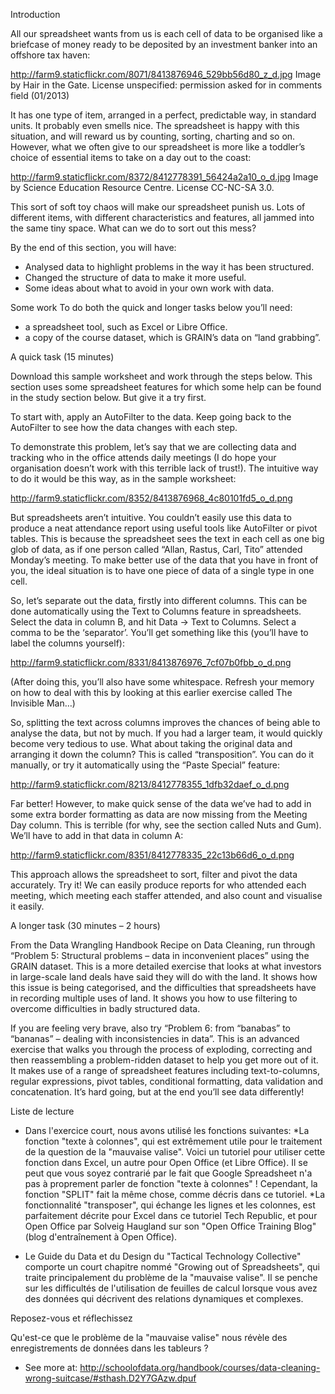 Introduction

All our spreadsheet wants from us is each cell of data to be organised like a briefcase of money ready to be deposited by an investment banker into an offshore tax haven:

http://farm9.staticflickr.com/8071/8413876946_529bb56d80_z_d.jpg
Image by Hair in the Gate. License unspecified: permission asked for in comments field (01/2013)

It has one type of item, arranged in a perfect, predictable way, in standard units. It probably even smells nice. The spreadsheet is happy with this situation, and will reward us by counting, sorting, charting and so on. However, what we often give to our spreadsheet is more like a toddler’s choice of essential items to take on a day out to the coast:

http://farm9.staticflickr.com/8372/8412778391_56424a2a10_o_d.jpg
Image by Science Education Resource Centre. License CC-NC-SA 3.0.

This sort of soft toy chaos will make our spreadsheet punish us. Lots of different items, with different characteristics and features, all jammed into the same tiny space. What can we do to sort out this mess?

By the end of this section, you will have:

- Analysed data to highlight problems in the way it has been structured.
- Changed the structure of data to make it more useful.
- Some ideas about what to avoid in your own work with data.

Some work
To do both the quick and longer tasks below you’ll need:

- a spreadsheet tool, such as Excel or Libre Office.
- a copy of the course dataset, which is GRAIN’s data on “land grabbing”.

A quick task (15 minutes)

Download this sample worksheet and work through the steps below. This section uses some spreadsheet features for which some help can be found in the study section below. But give it a try first.

To start with, apply an AutoFilter to the data. Keep going back to the AutoFilter to see how the data changes with each step.

To demonstrate this problem, let’s say that we are collecting data and tracking who in the office attends daily meetings (I do hope your organisation doesn’t work with this terrible lack of trust!). The intuitive way to do it would be this way, as in the sample worksheet:

http://farm9.staticflickr.com/8352/8413876968_4c80101fd5_o_d.png

But spreadsheets aren’t intuitive. You couldn’t easily use this data to produce a neat attendance report using useful tools like AutoFilter or pivot tables. This is because the spreadsheet sees the text in each cell as one big glob of data, as if one person called “Allan, Rastus, Carl, Tito” attended Monday’s meeting. To make better use of the data that you have in front of you, the ideal situation is to have one piece of data of a single type in one cell.

So, let’s separate out the data, firstly into different columns. This can be done automatically using the Text to Columns feature in spreadsheets. Select the data in column B, and hit Data → Text to Columns. Select a comma to be the ‘separator’. You’ll get something like this (you’ll have to label the columns yourself):

http://farm9.staticflickr.com/8331/8413876976_7cf07b0fbb_o_d.png

(After doing this, you’ll also have some whitespace. Refresh your memory on how to deal with this by looking at this earlier exercise called The Invisible Man…)

So, splitting the text across columns improves the chances of being able to analyse the data, but not by much. If you had a larger team, it would quickly become very tedious to use. What about taking the original data and arranging it down the column? This is called “transposition”. You can do it manually, or try it automatically using the “Paste Special” feature:

http://farm9.staticflickr.com/8213/8412778355_1dfb32daef_o_d.png

Far better! However, to make quick sense of the data we’ve had to add in some extra border formatting as data are now missing from the Meeting Day column. This is terrible (for why, see the section called Nuts and Gum). We’ll have to add in that data in column A:

http://farm9.staticflickr.com/8351/8412778335_22c13b66d6_o_d.png

This approach allows the spreadsheet to sort, filter and pivot the data accurately. Try it! We can easily produce reports for who attended each meeting, which meeting each staffer attended, and also count and visualise it easily.

A longer task (30 minutes – 2 hours)

From the Data Wrangling Handbook Recipe on Data Cleaning, run through “Problem 5: Structural problems – data in inconvenient places” using the GRAIN dataset. This is a more detailed exercise that looks at what investors in large-scale land deals have said they will do with the land. It shows how this issue is being categorised, and the difficulties that spreadsheets have in recording multiple uses of land. It shows you how to use filtering to overcome difficulties in badly structured data.

If you are feeling very brave, also try “Problem 6: from “banabas” to “bananas” – dealing with inconsistencies in data”. This is an advanced exercise that walks you through the process of exploding, correcting and then reassembling a problem-ridden dataset to help you get more out of it. It makes use of a range of spreadsheet features including text-to-columns, regular expressions, pivot tables, conditional formatting, data validation and concatenation. It’s hard going, but at the end you’ll see data differently!

Liste de lecture

- Dans l'exercice court, nous avons utilisé les fonctions suivantes:
    *La fonction "texte à colonnes", qui est extrêmement utile pour le traitement de la question de la "mauvaise valise". Voici un tutoriel pour utiliser cette fonction dans Excel, un autre pour Open Office (et Libre Office). Il se peut que vous soyez contrarié par le fait que Google Spreadsheet n'a pas à proprement parler de fonction "texte à colonnes" ! Cependant, la fonction "SPLIT" fait la même chose, comme décris dans ce tutoriel.
     *La fonctionnalité "transposer", qui échange les lignes et les colonnes, est parfaitement décrite pour Excel dans ce tutoriel Tech Republic, et pour Open Office par Solveig Haugland sur son "Open Office Training Blog" (blog d'entraînement à Open Office).

- Le Guide du Data et du Design du "Tactical Technology Collective" comporte un court chapitre nommé "Growing out of Spreadsheets", qui traite principalement du problème de la "mauvaise valise". Il se penche sur les difficultés de l'utilisation de feuilles de calcul lorsque vous avez des données qui décrivent des relations dynamiques et complexes.

Reposez-vous et réflechissez

Qu'est-ce que le problème de la "mauvaise valise" nous révèle des enregistrements de données dans les tableurs ? 

- See more at: http://schoolofdata.org/handbook/courses/data-cleaning-wrong-suitcase/#sthash.D2Y7GAzw.dpuf
